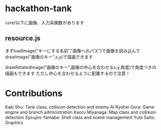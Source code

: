 # hackathon-tank

core/以下に画像、入力系関数があります

## resource.js
まずloadImage("キーにする名前","画像へのパス")で画像を読み込んで
drawImage("画像のキー",x,y)で描画できます

drawRotatedImage("画像のキー",画像の中心を合わせるx,y,角度)で角度つきの描画もできます
ただし中心を合わせるように配置するので注意！

# Contributions
Kaki Shu: Tank class, collision detection and enemy AI
Ryohei Oura: Game engine and branch administration
Kaoru Miyanaga: Map class and collision detection
Syoujiro Yamabe: Shell class and scene management
Yuta Saito: Graphics